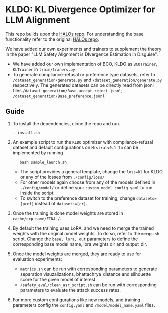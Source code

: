 
# **KLDO: KL Divergence Optimizer for LLM Alignment**

This repo builds upon the  [HALOs repo](https://github.com/ContextualAI/HALOs/tree/main). For understanding the base functionality refer to the original [HALOs repo](https://github.com/ContextualAI/HALOs/tree/main). 

We have added our own experiments and trainers to supplement the theory in the paper "LLM Safety Alignment is DIvergence Estimation in Disguise".
- We have added our own implementation of BCO, KLDO as `BCOTrainer`, `KLTrainer` in `train/traners.py`
- To generate compliance-refusal or preference type datasets, refer to `/dataset_generation/generate.py` and `/dataset_generation/generate.py` respectively. The generated datasets can be directly read from jsonl files `/dataset_generation/Base_accept_reject.jsonl`;  `/dataset_generation/Base_preference.jsonl`

## Guide

1. To install the dependencies, clone the repo and run.

   ```console
   . install.sh
   ```

2. An example script to run the `KLDO` optimizer with compliance-refusal dataset and default configurations on `Mistralv0.1-7b` can be implemented by running 
   ```console
      bash sample_launch.sh
   ```
   - The script provides a general template, change the `loss=kl` for KLDO or any of the losses from `./config/loss/`
   - For other models again choose from any of the models defined in `./config/model/` or define your `custom_model_config.yaml` to run inside the script.
   - To switch to the preference dataset for training, change `datasets=[pref]` instead of `datasets=[cr]`.
3. Once the training is done model weights are stored in `cache/exp_name/FINAL/`.
4. By default the training uses LoRA, and we need to merge the trained weights with the original model weights. To do so, refer to the `merge.sh` script. Change the `base, lora, out` parameters to define the corresponding base model name, lora weights dir and output_dir.
5. Once the model weights are merged, they are ready to use for evaluation experiments:
   - `metrics.sh` can be run with corresponding parameters to generate separation visuzalizations, bhattachrya_distance and silhouette score for the given model of interest.
   - `/safety_eval/clean_asr_script.sh` can be run with corresponding parameters to evaluate the attack success rates.
6. For more custom configurations like new models, and training parameters config the `config.yaml` and `/model/model_name.yaml` files.
